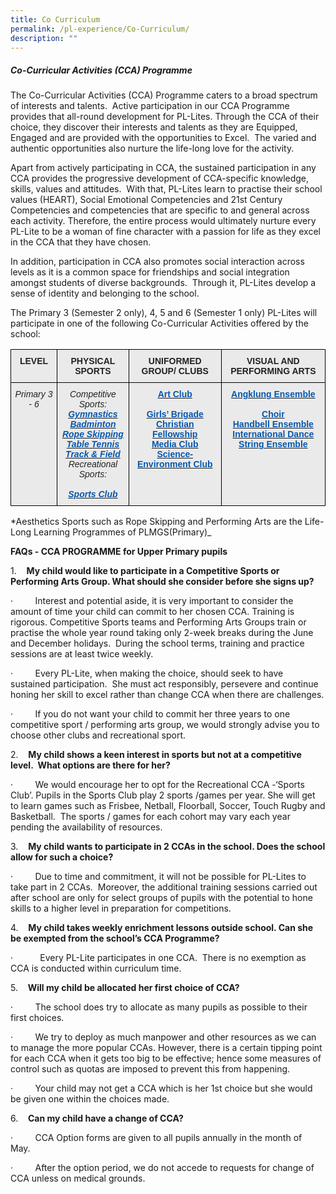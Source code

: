 ```yaml
---
title: Co Curriculum
permalink: /pl-experience/Co-Curriculum/
description: ""
---
```

##### **Co-Curricular Activities (CCA) Programme**  



The Co-Curricular Activities (CCA) Programme caters to a broad spectrum of interests and talents.  Active participation in our CCA Programme provides that all-round development for PL-Lites. Through the CCA of their choice, they discover their interests and talents as they are Equipped, Engaged and are provided with the opportunities to Excel.  The varied and authentic opportunities also nurture the life-long love for the activity. 


Apart from actively participating in CCA, the sustained participation in any CCA provides the progressive development of CCA-specific knowledge, skills, values and attitudes.  With that, PL-Lites learn to practise their school values (HEART), Social Emotional Competencies and 21st Century Competencies and competencies that are specific to and general across each activity. Therefore, the entire process would ultimately nurture every PL-Lite to be a woman of fine character with a passion for life as they excel in the CCA that they have chosen. 

In addition, participation in CCA also promotes social interaction across levels as it is a common space for friendships and social integration amongst students of diverse backgrounds.  Through it, PL-Lites develop a sense of identity and belonging to the school.

The Primary 3 (Semester 2 only), 4, 5 and 6 (Semester 1 only) PL-Lites will participate in one of the following Co-Curricular Activities offered by the school:

<style type="text/css">
.tg  {border-collapse:collapse;border-spacing:0;}
.tg td{border-color:black;border-style:solid;border-width:1px;font-family:Arial, sans-serif;font-size:14px;
  overflow:hidden;padding:10px 5px;word-break:normal;}
.tg th{border-color:black;border-style:solid;border-width:1px;font-family:Arial, sans-serif;font-size:14px;
  font-weight:normal;overflow:hidden;padding:10px 5px;word-break:normal;}
.tg .tg-n4qt{background-color:#EAEAEA;color:#222;font-weight:bold;text-align:center;vertical-align:top}
.tg .tg-w1y3{background-color:#EAEAEA;color:#222;font-style:italic;text-align:center;vertical-align:top}
.tg .tg-a7kh{background-color:#EAEAEA;color:#0857AE;font-weight:bold;text-align:center;vertical-align:top}
</style>
<table class="tg">
<thead>
  <tr>
    <th class="tg-n4qt">LEVEL</th>
    <th class="tg-n4qt">PHYSICAL SPORTS</th>
    <th class="tg-n4qt">UNIFORMED GROUP/ CLUBS</th>
    <th class="tg-n4qt">VISUAL AND PERFORMING ARTS</th>
  </tr>
</thead>
<tbody>
  <tr>
    <td class="tg-w1y3">Primary 3 - 6</td>
    <td class="tg-w1y3">Competitive Sports:<br><a href="https://payalebarmethodistgirlspri.moe.edu.sg/pl-experience/co-curriculum/physical-sports/competitive-sports/rhythmic-gymnastics"><span style="font-weight:600;text-decoration:none;color:#0857AE">Gymnastics</span></a><br><a href="https://payalebarmethodistgirlspri-moe-edu-sg-admin.cwp.sg/pl-experience/co-curriculum/physical-sports/competitive-sports/badminton"><span style="font-weight:600;text-decoration:none;color:#0857AE">Badminton</span></a><br><a href="https://payalebarmethodistgirlspri.moe.edu.sg/pl-experience/co-curriculum/physical-sports/competitive-sports/rope-skipping"><span style="font-weight:600;text-decoration:none;color:#0857AE">Rope Skipping</span></a><br><a href="https://payalebarmethodistgirlspri.moe.edu.sg/pl-experience/co-curriculum/physical-sports/competitive-sports/table-tennis"><span style="font-weight:600;text-decoration:none;color:#0857AE">Table Tennis</span></a><br><a href="https://payalebarmethodistgirlspri.moe.edu.sg/pl-experience/co-curriculum/physical-sports/competitive-sports/track-and-field"><span style="font-weight:600;text-decoration:none;color:#0857AE">Track &amp; Field</span></a><br>Recreational Sports:<br><br><a href="https://payalebarmethodistgirlspri.moe.edu.sg/pl-experience/co-curriculum/physical-sports/sports-club"><span style="font-weight:600;text-decoration:none;color:#0857AE">Sports Club</span></a></td>
    <td class="tg-a7kh"><a href="https://payalebarmethodistgirlspri.moe.edu.sg/pl-experience/co-curriculum/clubs-and-uniform-group/art"><span style="font-weight:600;text-decoration:none;color:#0857AE">Art Club</span></a><br><br><a href="https://payalebarmethodistgirlspri.moe.edu.sg/pl-experience/co-curriculum/clubs-and-uniform-group/girls-brigade-4th-primary-company"><span style="font-weight:600;text-decoration:none;color:#0857AE">Girls’ Brigade</span></a><br><a href="https://payalebarmethodistgirlspri.moe.edu.sg/pl-experience/co-curriculum/clubs-and-uniform-group/christian-fellowship"><span style="font-weight:600;text-decoration:none;color:#0857AE">Christian Fellowship</span></a><br><a href="https://payalebarmethodistgirlspri.moe.edu.sg/pl-experience/co-curriculum/clubs-and-uniform-group/media-club"><span style="font-weight:600;text-decoration:none;color:#0857AE">Media Club</span></a><br><a href="https://payalebarmethodistgirlspri.moe.edu.sg/pl-experience/co-curriculum/clubs-and-uniform-group/science-environment-club"><span style="font-weight:600;text-decoration:none;color:#0857AE">Science-Environment Club</span></a><br> <br> </td>
    <td class="tg-a7kh"><a href="https://payalebarmethodistgirlspri.moe.edu.sg/pl-experience/co-curriculum/visual-and-performing-arts/angklung-ensemble"><span style="font-weight:600;text-decoration:none;color:#0857AE">Angklung Ensemble</span></a><br><br><a href="https://payalebarmethodistgirlspri.moe.edu.sg/pl-experience/co-curriculum/visual-and-performing-arts/choir"><span style="font-weight:600;text-decoration:none;color:#0857AE">Choir</span></a><br><a href="https://payalebarmethodistgirlspri.moe.edu.sg/pl-experience/co-curriculum/visual-and-performing-arts/handbell-ensemble"><span style="font-weight:600;text-decoration:none;color:#0857AE">Handbell Ensemble</span></a><br><a href="https://payalebarmethodistgirlspri.moe.edu.sg/pl-experience/co-curriculum/visual-and-performing-arts/international-dance"><span style="font-weight:600;text-decoration:none;color:#0857AE">International Dance</span></a><br><a href="https://payalebarmethodistgirlspri.moe.edu.sg/pl-experience/co-curriculum/visual-and-performing-arts/string-ensemble"><span style="font-weight:600;text-decoration:none;color:#0857AE">String Ensemble</span></a></td>
  </tr>
</tbody>
</table>
*Aesthetics Sports such as Rope Skipping and Performing Arts are the Life-Long Learning Programmes of PLMGS(Primary)_

**FAQs - CCA PROGRAMME for Upper Primary pupils**

1.    **My child would like to participate in a Competitive Sports or Performing Arts Group. What should she consider before she signs up?**

·         Interest and potential aside, it is very important to consider the amount of time your child can commit to her chosen CCA. Training is rigorous. Competitive Sports teams and Performing Arts Groups train or practise the whole year round taking only 2-week breaks during the June and December holidays.  During the school terms, training and practice sessions are at least twice weekly.

·         Every PL-Lite, when making the choice, should seek to have sustained participation.  She must act responsibly, persevere and continue honing her skill to excel rather than change CCA when there are challenges.

·         If you do not want your child to commit her three years to one competitive sport / performing arts group, we would strongly advise you to choose other clubs and recreational sport.

2.    **My child shows a keen interest in sports but not at a competitive level.  What options are there for her?**

·         We would encourage her to opt for the Recreational CCA -‘Sports Club’. Pupils in the Sports Club play 2 sports /games per year. She will get to learn games such as Frisbee, Netball, Floorball, Soccer, Touch Rugby and Basketball.  The sports / games for each cohort may vary each year pending the availability of resources.

3.    **My child wants to participate in 2 CCAs in the school. Does the school allow for such a choice?**

·         Due to time and commitment, it will not be possible for PL-Lites to take part in 2 CCAs.  Moreover, the additional training sessions carried out after school are only for select groups of pupils with the potential to hone skills to a higher level in preparation for competitions.

4.    **My child takes weekly enrichment lessons outside school. Can she be exempted from the school’s CCA Programme?**

·           Every PL-Lite participates in one CCA.  There is no exemption as CCA is conducted within curriculum time. 

5.    **Will my child be allocated her first choice of CCA?** 

·         The school does try to allocate as many pupils as possible to their first choices.

·         We try to deploy as much manpower and other resources as we can to manage the more popular CCAs. However, there is a certain tipping point for each CCA when it gets too big to be effective; hence some measures of control such as quotas are imposed to prevent this from happening.

·         Your child may not get a CCA which is her 1st choice but she would be given one within the choices made.

6.    **Can my child have a change of CCA?** 

·         CCA Option forms are given to all pupils annually in the month of May.  

·         After the option period, we do not accede to requests for change of CCA unless on medical grounds.